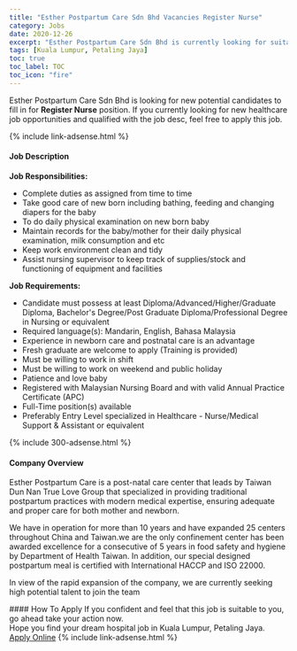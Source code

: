 ```yaml
---
title: "Esther Postpartum Care Sdn Bhd Vacancies Register Nurse" 
category: Jobs 
date: 2020-12-26 
excerpt: "Esther Postpartum Care Sdn Bhd is currently looking for suitable person to fill in the Register Nurse which positioned at Kuala Lumpur, Petaling Jaya" 
tags: [Kuala Lumpur, Petaling Jaya] 
toc: true 
toc_label: TOC 
toc_icon: "fire" 
--- 
```


<p>Esther Postpartum Care Sdn Bhd is looking for new potential candidates to fill in for <b>Register Nurse</b> position. If you currently looking for new healthcare job opportunities and qualified with the job desc, feel free to apply this job.
</p>{% include link-adsense.html %} 
<div><div><div><h4>Job Description</h4></div></div><div><div><span><div><p><strong>Job Responsibilities:</strong></p><ul><li>Complete duties as assigned from time to time</li><li>Take good care of new born including bathing, feeding and changing diapers for the baby</li><li>To do daily physical examination on new born baby</li><li>Maintain records for the baby/mother for their daily physical examination, milk consumption and etc</li><li>Keep work environment clean and tidy</li><li>Assist nursing supervisor to keep track of supplies/stock and functioning of equipment and facilities</li></ul><p><strong>Job Requirements:</strong></p><ul><li>Candidate must possess at least Diploma/Advanced/Higher/Graduate Diploma, Bachelor's Degree/Post Graduate Diploma/Professional Degree in Nursing or equivalent</li><li>Required language(s): Mandarin, English, Bahasa Malaysia</li><li>Experience in newborn care and postnatal care is an advantage</li><li>Fresh graduate are welcome to apply (Training is provided)</li><li>Must be willing to work in shift</li><li>Must be willing to work on weekend and public holiday</li><li>Patience and love baby</li><li>Registered with Malaysian Nursing Board and with valid Annual Practice Certificate (APC)</li><li>Full-Time position(s) available</li><li>Preferably Entry Level specialized in Healthcare - Nurse/Medical Support &amp; Assistant or equivalent</li></ul></div></span></div></div></div> 
{% include 300-adsense.html %} 
<div><div><div><h4>Company Overview</h4></div></div><div><div><span><div><p>Esther Postpartum Care is a post-natal care center that leads by Taiwan Dun Nan True Love Group that specialized in providing traditional postpartum practices with modern medical expertise, ensuring adequate and proper care for both mother and newborn.</p><p>We have in operation for more than 10 years and have expanded 25 centers throughout China and Taiwan.we are the only confinement center has been awarded excellence for a consecutive of 5 years in food safety and hygiene by Department of Health Taiwan. In addition, our special designed postpartum meal is certified with International HACCP and ISO 22000.</p><p>In view of the rapid expansion of the company, we are currently seeking high potential talent to join the team&#160;</p></div></span></div></div></div> 
#### How To Apply 
If you confident and feel that this job is suitable to you, go ahead take your action now. <br/> 
Hope you find your dream hospital job in Kuala Lumpur, Petaling Jaya. <br/> 
<a href="https://www.jobstreet.com.my/en/job/register-nurse-4439428?jobId=jobstreet-my-job-4439428&sectionRank=30&token=0~5bc2c8cb-f04e-476c-b0e5-57e601c32fd9&fr=SRP%20View%20In%20New%20Ta" class="btn btn--warning" target="_blank" rel="nofollow noopenner">Apply Online</a> 
{% include link-adsense.html %} 